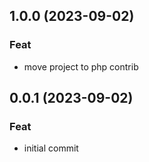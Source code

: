 ## 1.0.0 (2023-09-02)

### Feat

- move project to php contrib

## 0.0.1 (2023-09-02)

### Feat

- initial commit
